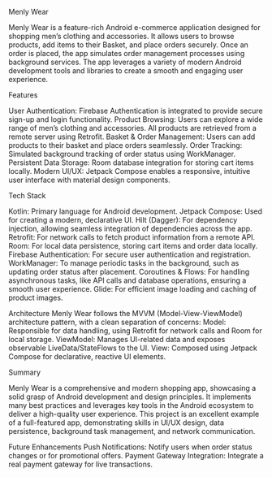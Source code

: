 Menly Wear

Menly Wear is a feature-rich Android e-commerce application designed for shopping men’s clothing and accessories. 
It allows users to browse products, add items to their Basket, and place orders securely. 
Once an order is placed, the app simulates order management processes using background services. 
The app leverages a variety of modern Android development tools and libraries to create a smooth and engaging user experience.



Features

User Authentication: Firebase Authentication is integrated to provide secure sign-up and login functionality.
Product Browsing: Users can explore a wide range of men’s clothing and accessories. All products are retrieved from a remote server using Retrofit.
Basket & Order Management: Users can add products to their basket and place orders seamlessly.
Order Tracking: Simulated background tracking of order status using WorkManager.
Persistent Data Storage: Room database integration for storing cart items locally.
Modern UI/UX: Jetpack Compose enables a responsive, intuitive user interface with material design components.



Tech Stack

Kotlin: Primary language for Android development.
Jetpack Compose: Used for creating a modern, declarative UI.
Hilt (Dagger): For dependency injection, allowing seamless integration of dependencies across the app.
Retrofit: For network calls to fetch product information from a remote API.
Room: For local data persistence, storing cart items and order data locally.
Firebase Authentication: For secure user authentication and registration.
WorkManager: To manage periodic tasks in the background, such as updating order status after placement.
Coroutines & Flows: For handling asynchronous tasks, like API calls and database operations, ensuring a smooth user experience.
Glide: For efficient image loading and caching of product images.



Architecture
Menly Wear follows the MVVM (Model-View-ViewModel) architecture pattern, with a clean separation of concerns:
Model: Responsible for data handling, using Retrofit for network calls and Room for local storage.
ViewModel: Manages UI-related data and exposes observable LiveData/StateFlows to the UI.
View: Composed using Jetpack Compose for declarative, reactive UI elements.



Summary

Menly Wear is a comprehensive and modern shopping app, showcasing a solid grasp of Android development and design principles. 
It implements many best practices and leverages key tools in the Android ecosystem to deliver a high-quality user experience. 
This project is an excellent example of a full-featured app, demonstrating skills in UI/UX design, data persistence, background task management, and network communication.


Future Enhancements
Push Notifications: Notify users when order status changes or for promotional offers.
Payment Gateway Integration: Integrate a real payment gateway for live transactions.
